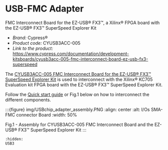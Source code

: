 # USB-FMC Adapter

FMC Interconnect Board for the EZ-USB® FX3™, a Xilinx® FPGA board with the EZ-USB® FX3™ SuperSpeed Explorer Kit

- *Brand:* Cypress®
- *Product code:* CYUSB3ACC-005
- *Link to the product:* <https://www.cypress.com/documentation/development-kitsboards/cyusb3acc-005-fmc-interconnect-board-ez-usb-fx3-superspeed>

The [CYUSB3ACC-005 FMC Interconnect Board for the EZ-USB® FX3™ SuperSpeed Explorer Kit](https://www.cypress.com/documentation/development-kitsboards/cyusb3acc-005-fmc-interconnect-board-ez-usb-fx3-superspeed) is used to interconnect with the Xilinx® KC705 Evaluation kit FPGA board with the EZ-USB® FX3™ SuperSpeed Explorer Kit.

Follow the [Quick start guide](https://www.cypress.com/file/133861/download) or Fig.1 below on how to interconnect the different components.

:::{figure} img/USBchip_adapter_assembly.PNG
:align: center
:alt: I/Os SMA-FMC connector Board
:width: 50%

Fig.1 - Assembly for CYUSB3ACC-005 FMC Interconnect Board and the EZ-USB® FX3™ SuperSpeed Explorer Kit
:::

```{toctree}
:hidden:
USB3
```
